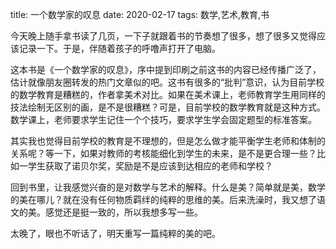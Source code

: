 title: 一个数学家的叹息
date: 2020-02-17
tags: 数学,艺术,教育,书

今天晚上随手拿书读了几页，一下子就跟着书的节奏想了很多，想了很多又觉得应该记录一下。于是，伴随着孩子的呼噜声打开了电脑。

这本书是《一个数学家的叹息》，序中提到印刷之前这书的内容已经传播广泛了，估计就像朋友圈转发的热门文章似的吧。这书有很多的“批判”意识，认为目前学校的数学教育是糟糕的，作者拿美术对比。如果在美术课上，老师教育学生用同样的技法绘制无区别的画，是不是很糟糕？可是，目前学校的数学教育就是这种方式。数学课上，老师要求学生记住一个个技巧，要求学生学会固定题型的标准答案。

其实我也觉得目前学校的教育是不理想的，但是怎么做才能平衡学生老师和体制的关系呢？等一下，如果对教师的考核能细化到学生的未来，是不是更合理一些？比如一学生获取了诺贝尔奖，奖励是不是应该到达相应的老师和学校？

回到书里，让我感觉兴奋的是对数学与艺术的解释。什么是美？简单就是美，数学的美在哪儿？就在没有任何物质羁绊的纯粹的思维的美。后来洗澡时，我又想了语文的美。感觉还是挺一致的，所以我想多写一些。

太晚了，眼也不听话了，明天重写一篇纯粹的美的吧。
